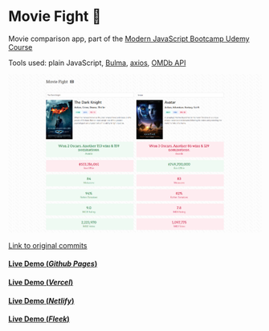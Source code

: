 # Movie Fight 🥊

Movie comparison app, part of the [Modern JavaScript Bootcamp Udemy Course](https://www.udemy.com/course/javascript-beginners-complete-tutorial/)

Tools used: plain JavaScript, [Bulma](https://bulma.io/), [axios](https://github.com/axios/axios), [OMDb API](https://www.omdbapi.com/)

<img src='img/screenshot.png'>

[Link to original commits](https://github.com/Mat2ja/modern-javascript-bootcamp-2020/commits/master/21-App-Design-Patterns/MovieFight)

#### [Live Demo (_Github Pages_)](https://mat2ja.github.io/movie-fight/)

#### [Live Demo (_Vercel_)](https://movie-fight-vert.vercel.app/)

#### [Live Demo (_Netlify_)](https://clever-babbage-b11d99.netlify.app/)

#### [Live Demo (_Fleek_)](https://mat2ja.github.io/movie-fight/)
